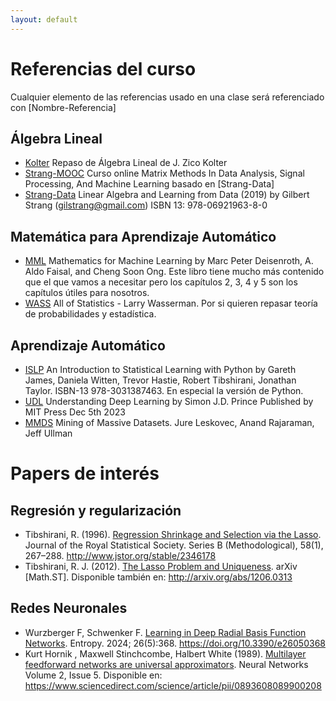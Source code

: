 ```yaml
---
layout: default
---
```


# Referencias del curso

Cualquier elemento de las referencias usado en una clase será referenciado con [Nombre-Referencia]

## Álgebra Lineal

* [Kolter](http://www.cs.cmu.edu/~zkolter/course/linalg/index.html) Repaso de Álgebra Lineal de J. Zico Kolter
* [Strang-MOOC](https://ocw.mit.edu/courses/18-065-matrix-methods-in-data-analysis-signal-processing-and-machine-learning-spring-2018/) Curso online Matrix Methods In Data Analysis, Signal Processing, And Machine Learning basado en [Strang-Data]
* [Strang-Data](https://math.mit.edu/~gs/learningfromdata/) Linear Algebra and Learning from Data (2019)
by Gilbert Strang   (gilstrang@gmail.com)  ISBN 13: 978-06921963-8-0

## Matemática para Aprendizaje Automático

* [MML](https://mml-book.github.io/) Mathematics for Machine Learning by Marc Peter Deisenroth, A. Aldo Faisal, and Cheng Soon Ong.  Este libro tiene mucho más contenido que el que vamos a necesitar pero los capítulos 2, 3, 4 y 5 son los capítulos útiles para nosotros.
* [WASS](https://www.stat.cmu.edu/~larry/all-of-statistics/) All of Statistics - Larry Wasserman. Por si quieren repasar teoría de probabilidades y estadística.

## Aprendizaje Automático

* [ISLP](https://www.statlearning.com/) An Introduction to Statistical Learning with Python by Gareth James, Daniela Witten, Trevor Hastie, Robert Tibshirani, Jonathan Taylor. ISBN-13 978-3031387463. En especial la versión de Python.
* [UDL](https://udlbook.github.io/udlbook/) Understanding Deep Learning by Simon J.D. Prince Published by MIT Press Dec 5th 2023
* [MMDS](http://www.mmds.org/) Mining of Massive Datasets. Jure Leskovec, Anand Rajaraman, Jeff Ullman

# Papers de interés

## Regresión y regularización

- Tibshirani, R. (1996). [Regression Shrinkage and Selection via the Lasso](https://ml.ucv.ai/referencias/papers/lasso.pdf "download"). Journal of the Royal Statistical Society. Series B (Methodological), 58(1), 267–288. http://www.jstor.org/stable/2346178
- Tibshirani, R. J. (2012). [The Lasso Problem and Uniqueness](https://ml.ucv.ai/referencias/papers/lasso-uniqueness "download"). arXiv [Math.ST]. Disponible también en: http://arxiv.org/abs/1206.0313

## Redes Neuronales

- Wurzberger F, Schwenker F. [Learning in Deep Radial Basis Function Networks](https://ml.ucv.ai/referencias/papers/rbf.pdf "download"). Entropy. 2024; 26(5):368. https://doi.org/10.3390/e26050368
- Kurt Hornik , Maxwell Stinchcombe, Halbert White (1989). [Multilayer feedforward networks are universal approximators](https://ml.ucv.ai/referencias/papers/hornik-functions.pdf "download"). Neural Networks Volume 2, Issue 5. Disponible en: https://www.sciencedirect.com/science/article/pii/0893608089900208
